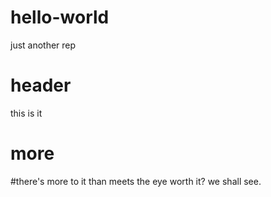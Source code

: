 # hello-world
just another rep

# header
 this is it

# more
 #there's more to it than meets the eye
 worth it? we shall see.
